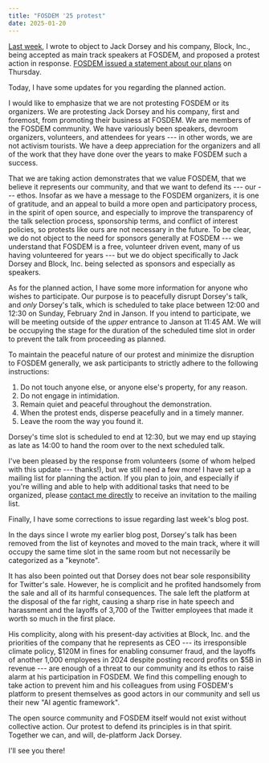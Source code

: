 ```yaml
---
title: "FOSDEM '25 protest"
date: 2025-01-20
---
```


[Last week][previous], I wrote to object to Jack Dorsey and his company, Block,
Inc., being accepted as main track speakers at FOSDEM, and proposed a protest
action in response. [FOSDEM issued a statement about our plans][statement] on
Thursday.

Today, I have some updates for you regarding the planned action.

[previous]: /2025/01/16/2025-01-16-No-Billionares-at-FOSDEM-please.html
[statement]: https://fosdem.org/2025/news/2025-01-16-protests/

I would like to emphasize that we are not protesting FOSDEM or its organizers.
We are protesting Jack Dorsey and his company, first and foremost, from
promoting their business at FOSDEM. We are members of the FOSDEM community. We
have variously been speakers, devroom organizers, volunteers, and attendees for
years --- in other words, we are not activism tourists. We have a deep
appreciation for the organizers and all of the work that they have done over the
years to make FOSDEM such a success.

That we are taking action demonstrates that we value FOSDEM, that we believe it
represents our community, and that we want to defend its --- our --- ethos.
Insofar as we have a message to the FOSDEM organizers, it is one of gratitude,
and an appeal to build a more open and participatory process, in the spirit of
open source, and especially to improve the transparency of the talk selection
process, sponsorship terms, and conflict of interest policies, so protests like
ours are not necessary in the future. To be clear, we do not object to the need
for sponsors generally at FOSDEM --- we understand that FOSDEM is a free,
volunteer driven event, many of us having volunteered for years --- but we do
object specifically to Jack Dorsey and Block, Inc. being selected as sponsors
and especially as speakers.

As for the planned action, I have some more information for anyone who wishes to
participate. Our purpose is to peacefully disrupt Dorsey's talk, and *only*
Dorsey's talk, which is scheduled to take place between 12:00 and 12:30 on
Sunday, February 2nd in Janson. If you intend to participate, we will be meeting
outside of the *upper* entrance to Janson at 11:45 AM. We will be occupying the
stage for the duration of the scheduled time slot in order to prevent the talk
from proceeding as planned.

To maintain the peaceful nature of our protest and minimize the disruption to
FOSDEM generally, we ask participants to strictly adhere to the following
instructions:

1. Do not touch anyone else, or anyone else's property, for any reason.
1. Do not engage in intimidation.
1. Remain quiet and peaceful throughout the demonstration.
1. When the protest ends, disperse peacefully and in a timely manner.
1. Leave the room the way you found it.

Dorsey's time slot is scheduled to end at 12:30, but we may end up staying as
late as 14:00 to hand the room over to the next scheduled talk.

I've been pleased by the response from volunteers (some of whom helped with this
update --- thanks!), but we still need a few more! I have set up a mailing list
for planning the action. If you plan to join, and especially if you're willing
and able to help with additional tasks that need to be organized, please
[contact me directly](mailto:sir@cmpwn.com) to receive an invitation to the
mailing list.

Finally, I have some corrections to issue regarding last week's blog post.

In the days since I wrote my earlier blog post, Dorsey's talk has been removed
from the list of keynotes and moved to the main track, where it will occupy the
same time slot in the same room but not necessarily be categorized as a
"keynote".

It has also been pointed out that Dorsey does not bear sole responsibility for
Twitter's sale. However, he is complicit and he profited handsomely from the
sale and all of its harmful consequences. The sale left the platform at the
disposal of the far right, causing a sharp rise in hate speech and harassment
and the layoffs of 3,700 of the Twitter employees that made it worth so much in
the first place.

His complicity, along with his present-day activities at Block, Inc. and the
priorities of the company that he represents as CEO --- its irresponsible
climate policy, $120M in fines for enabling consumer fraud, and the layoffs of
another 1,000 employees in 2024 despite posting record profits on $5B in revenue
--- are enough of a threat to our community and its ethos to raise alarm at his
participation in FOSDEM. We find this compelling enough to take action to
prevent him and his colleagues from using FOSDEM's platform to present
themselves as good actors in our community and sell us their new "AI agentic
framework".

The open source community and FOSDEM itself would not exist without collective
action. Our protest to defend its principles is in that spirit. Together we can,
and will, de-platform Jack Dorsey.

I'll see you there!
